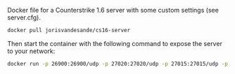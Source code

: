 Docker file for a Counterstrike 1.6 server with some custom settings (see server.cfg).


```bash
docker pull jorisvandesande/cs16-server
```

Then start the container with the following command to expose the server to your network:
```bash
docker run -p 26900:26900/udp -p 27020:27020/udp -p 27015:27015/udp -p 27015:27015 -d jorisvandesande/cs16-server
```
